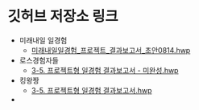 
# 깃허브 저장소 링크 

- 미래내일 일경험
  - [미래내일일경험_프로젝트_결과보고서_초안0814.hwp](https://github.com/hann0424/FutureTomorrowExperience_ROS2/blob/main/%5B%EB%AF%B8%EB%9E%98%EB%82%B4%EC%9D%BC%EC%B2%AD%EB%85%84%ED%8C%80%5D%EB%AF%B8%EB%9E%98%EB%82%B4%EC%9D%BC%EC%9D%BC%EA%B2%BD%ED%97%98_%ED%94%84%EB%A1%9C%EC%A0%9D%ED%8A%B8_%EA%B2%B0%EA%B3%BC%EB%B3%B4%EA%B3%A0%EC%84%9C_%EC%B4%88%EC%95%880814.hwp)
- 로스경험자들
  - [3-5. 프로젝트형 일경험 결과보고서 - 미완성.hwp](https://github.com/seung-94/Academy_ROS2/blob/main/work-experience-doc/3-5.%20%ED%94%84%EB%A1%9C%EC%A0%9D%ED%8A%B8%ED%98%95%20%EC%9D%BC%EA%B2%BD%ED%97%98%20%EA%B2%B0%EA%B3%BC%EB%B3%B4%EA%B3%A0%EC%84%9C%20-%20%EB%AF%B8%EC%99%84%EC%84%B1.hwp)
- 킹왕짱
  - [3-5. 프로젝트형 일경험 결과보고서.hwp](https://github.com/top-to-toe/KDTA_ROS2/blob/main/3-5.%20%ED%94%84%EB%A1%9C%EC%A0%9D%ED%8A%B8%ED%98%95%20%EC%9D%BC%EA%B2%BD%ED%97%98%20%EA%B2%B0%EA%B3%BC%EB%B3%B4%EA%B3%A0%EC%84%9C.hwp)
- 